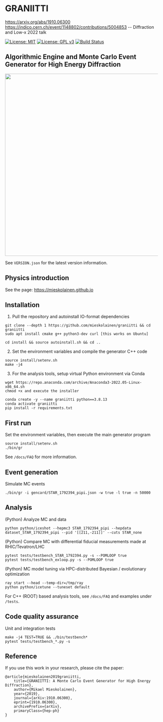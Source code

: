 # GRANIITTI
https://arxiv.org/abs/1910.06300
</br>
https://indico.cern.ch/event/1148802/contributions/5004853 -- Diffraction and Low-x 2022 talk

[![License: MIT](https://img.shields.io/badge/License-MIT-yellow.svg)](https://opensource.org/licenses/MIT)
[![License: GPL v3](https://img.shields.io/badge/License-GPLv3-blue.svg)](https://www.gnu.org/licenses/gpl-3.0)
[![Build Status](https://github.com/mieskolainen/graniitti/actions/workflows/graniitti-install-generate-test.yml/badge.svg)](https://github.com/mieskolainen/graniitti/actions)


## Algorithmic Engine and Monte Carlo Event Generator for High Energy Diffraction

<img width="600px" src="docs/img/dsigmadt.png">

See `VERSION.json` for the latest version information.


## Physics introduction

See the page: https://mieskolainen.github.io


## Installation

1. Pull the repository and autoinstall IO-format dependencies
```
git clone --depth 1 https://github.com/mieskolainen/graniitti && cd graniitti
sudo apt install cmake g++ python3-dev curl [this works on Ubuntu]

cd install && source autoinstall.sh && cd ..
```

2. Set the environment variables and compile the generator C++ code
```
source install/setenv.sh 
make -j4
```

3. For the analysis tools, setup virtual Python environment via Conda
```
wget https://repo.anaconda.com/archive/Anaconda3-2022.05-Linux-x86_64.sh
chmod +x and execute the installer

conda create -y --name graniitti python==3.8.13
conda activate graniitti
pip install -r requirements.txt
```


## First run

Set the environment variables, then execute the main generator program
```
source install/setenv.sh
./bin/gr
```

See `/docs/FAQ` for more information.


## Event generation

Simulate MC events
```
./bin/gr -i gencard/STAR_1792394_pipi.json -w true -l true -n 50000
```


## Analysis

(Python) Analyze MC and data
```
python python/iceshot --hepmc3 STAR_1792394_pipi --hepdata dataset_STAR_1792394_pipi --pid '[[211,-211]]' --cuts STAR_none
```

(Python) Compare MC with differential fiducial measurements made at RHIC/Tevatron/LHC
```
pytest tests/testbench_STAR_1792394.py -s --POMLOOP true
pytest tests/testbench_exloop.py -s --POMLOOP true
```

(Python) MC model tuning via HPC-distributed Bayesian / evolutionary optimization
```
ray start --head --temp-dir=/tmp/ray
python python/icetune --tuneset default
```

For C++ (ROOT) based analysis tools, see `/docs/FAQ` and examples under `/tests`.


## Code quality assurance

Unit and integration tests
```
make -j4 TEST=TRUE && ./bin/testbench*
pytest tests/testbench_*.py -s
```


## Reference

If you use this work in your research, please cite the paper:
```
@article{mieskolainen2019graniitti,
    title={GRANIITTI: A Monte Carlo Event Generator for High Energy Diffraction},
    author={Mikael Mieskolainen},
    year={2019},
    journal={arXiv:1910.06300},
    eprint={1910.06300},
    archivePrefix={arXiv},
    primaryClass={hep-ph}
}
```
